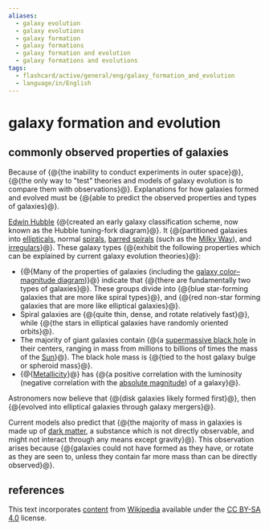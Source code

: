 ```yaml
---
aliases:
  - galaxy evolution
  - galaxy evolutions
  - galaxy formation
  - galaxy formations
  - galaxy formation and evolution
  - galaxy formations and evolutions
tags:
  - flashcard/active/general/eng/galaxy_formation_and_evolution
  - language/in/English
---
```


# galaxy formation and evolution

## commonly observed properties of galaxies

Because of {@{the inability to conduct experiments in outer space}@}, {@{the only way to "test" theories and models of galaxy evolution is to compare them with observations}@}. Explanations for how galaxies formed and evolved must be {@{able to predict the observed properties and types of galaxies}@}. <!--SR:!2027-01-29,682,330!2028-06-12,1083,350!2029-03-24,1305,350-->

[Edwin Hubble](Edwin%20Hubble.md) {@{created an early galaxy classification scheme, now known as the Hubble tuning-fork diagram}@}. It {@{partitioned galaxies into [ellipticals](elliptical%20galaxy.md), normal [spirals](spiral%20galaxy.md), [barred spirals](barred%20spiral%20galaxy.md) (such as the [Milky Way](Milky%20Way.md)), and [irregulars](irregular%20galaxy.md)}@}. These galaxy types {@{exhibit the following properties which can be explained by current galaxy evolution theories}@}: <!--SR:!2026-01-16,353,290!2025-12-07,321,290!2029-02-14,1277,350-->

- {@{Many of the properties of galaxies (including the [galaxy color–magnitude diagram](galaxy%20color–magnitude%20diagram.md))}@} indicate that {@{there are fundamentally two types of galaxies}@}. These groups divide into {@{blue star-forming galaxies that are more like spiral types}@}, and {@{red non-star forming galaxies that are more like elliptical galaxies}@}.
- Spiral galaxies are {@{quite thin, dense, and rotate relatively fast}@}, while {@{the stars in elliptical galaxies have randomly oriented orbits}@}.
- The majority of giant galaxies contain {@{a [supermassive black hole](supermassive%20black%20hole.md) in their centers, ranging in mass from millions to billions of times the mass of the [Sun](Sun.md)}@}. The black hole mass is {@{tied to the host galaxy bulge or spheroid mass}@}.
- {@{[Metallicity](metallicity.md)}@} has {@{a positive correlation with the luminosity (negative correlation with the [absolute magnitude](absolute%20magnitude.md)) of a galaxy}@}. <!--SR:!2027-08-21,822,330!2027-11-17,909,330!2027-06-18,654,270!2025-09-04,261,290!2026-06-25,505,310!2026-02-27,380,270!2028-10-04,1173,350!2028-03-18,1016,350!2026-11-21,626,330!2027-12-16,914,330-->

Astronomers now believe that {@{disk galaxies likely formed first}@}, then {@{evolved into elliptical galaxies through galaxy mergers}@}. <!--SR:!2028-06-06,1080,350!2026-03-27,435,310-->

Current models also predict that {@{the majority of mass in galaxies is made up of [dark matter](dark%20matter.md), a substance which is not directly observable, and might not interact through any means except gravity}@}. This observation arises because {@{galaxies could not have formed as they have, or rotate as they are seen to, unless they contain far more mass than can be directly observed}@}. <!--SR:!2026-01-02,330,290!2025-10-02,276,290-->

## references

This text incorporates [content](https://en.wikipedia.org/wiki/galaxy_formation_and_evolution) from [Wikipedia](Wikipedia.md) available under the [CC BY-SA 4.0](https://creativecommons.org/licenses/by-sa/4.0/) license.
